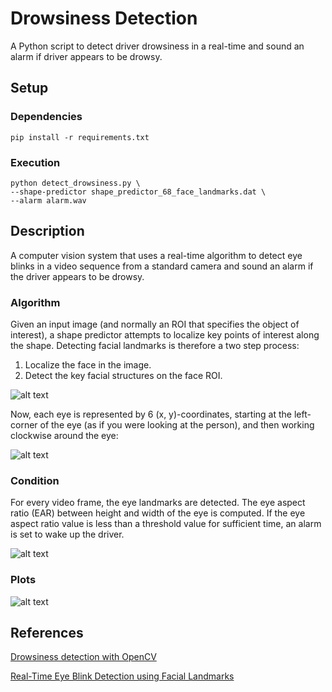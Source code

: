 # Drowsiness Detection
A Python script to detect driver drowsiness in a real-time and sound an alarm if driver appears to be drowsy.

## Setup

### Dependencies
```Linux
pip install -r requirements.txt
```

### Execution
```Linux
python detect_drowsiness.py \
--shape-predictor shape_predictor_68_face_landmarks.dat \
--alarm alarm.wav
```

## Description
A computer vision system that uses a real-time algorithm to detect eye blinks in a video sequence from a standard camera and sound an alarm if the driver appears to be drowsy.

### Algorithm
Given an input image (and normally an ROI that specifies the object of interest), a shape predictor attempts to localize key points of interest along the shape.
Detecting facial landmarks is therefore a two step process:

1. Localize the face in the image.
2. Detect the key facial structures on the face ROI.

![alt text](https://github.com/TheNsBhasin/Drowsiness_Detection/blob/master/facial_landmarks_68markup-768x619.jpg "Facial landmarks")

Now, each eye is represented by 6 (x, y)-coordinates, starting at the left-corner of the eye (as if you were looking at the person), and then working clockwise around the eye:

![alt text](https://github.com/TheNsBhasin/Drowsiness_Detection/blob/master/eye_landmark.jpg "Eye Landmarks")

### Condition
For every video frame, the eye landmarks are detected. The eye aspect ratio (EAR) between height and width of the eye is computed. If the eye aspect ratio value is less than a threshold value for sufficient time, an alarm is set to wake up the driver.

![alt text](https://github.com/TheNsBhasin/Drowsiness_Detection/blob/master/EAR.png "EAR")

### Plots
![alt text](https://github.com/TheNsBhasin/Drowsiness_Detection/blob/master/blink_detection_plot.jpg "Blink detection plot")


## References
[Drowsiness detection with OpenCV](https://www.pyimagesearch.com/2017/05/08/drowsiness-detection-opencv/)

[Real-Time Eye Blink Detection using Facial Landmarks](http://vision.fe.uni-lj.si/cvww2016/proceedings/papers/05.pdf)
